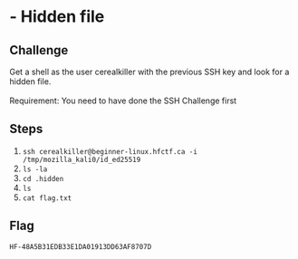 # - Hidden file

## Challenge
Get a shell as the user cerealkiller with the previous SSH key and look for a hidden file.
<br> <br>
Requirement: You need to have done the SSH Challenge first

## Steps

1. `ssh cerealkiller@beginner-linux.hfctf.ca -i /tmp/mozilla_kali0/id_ed25519`
2. `ls -la`
3. `cd .hidden`
4. `ls`
5. `cat flag.txt`

## Flag
`HF-48A5B31EDB33E1DA01913DD63AF8707D`
